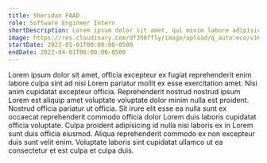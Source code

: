 ```yaml
---
title: Sheridan FAAD
role: Software Engineer Intern
shortDescription: Lorem ipsum dolor sit amet, qui minim labore adipisicing minim sint cillum sint consectetur cupidatat.
image: https://res.cloudinary.com/df3h8ffly/image/upload/q_auto:eco/v1688692586/computer_animation_oo6buv.webp
startDate: 2022-01-01T00:00:00-0500
endDate: 2022-04-01T00:00:00-0500
---
```


Lorem ipsum dolor sit amet, officia excepteur ex fugiat reprehenderit enim labore culpa sint ad nisi Lorem pariatur mollit ex esse exercitation amet. Nisi anim cupidatat excepteur officia. Reprehenderit nostrud nostrud ipsum Lorem est aliquip amet voluptate voluptate dolor minim nulla est proident. Nostrud officia pariatur ut officia. Sit irure elit esse ea nulla sunt ex occaecat reprehenderit commodo officia dolor Lorem duis laboris cupidatat officia voluptate. Culpa proident adipisicing id nulla nisi laboris ex in Lorem sunt duis officia eiusmod. Aliqua reprehenderit commodo ex non excepteur duis sunt velit enim. Voluptate laboris sint cupidatat ullamco ut ea consectetur et est culpa et culpa duis.

